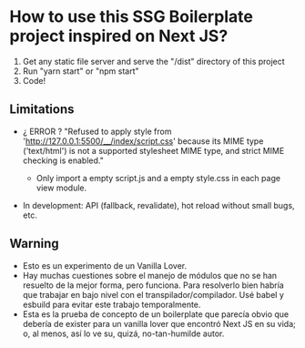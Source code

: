 # How to use this SSG Boilerplate project inspired on Next JS?

1) Get any static file server and serve the "/dist" directory of this project
2) Run "yarn start" or "npm start"
3) Code! 


## Limitations
- ¿ ERROR ? "Refused to apply style from 'http://127.0.0.1:5500/__/index/script.css' because its MIME type ('text/html') is not a supported stylesheet MIME type, and strict MIME checking is enabled."
    - Only import a empty script.js and a empty style.css in each page view module.

- In development: API (fallback, revalidate), hot reload without small bugs, etc.


## Warning
- Esto es un experimento de un Vanilla Lover.
- Hay muchas cuestiones sobre el manejo de módulos que no se han resuelto de la mejor forma, pero funciona. Para resolverlo bien habría que trabajar en bajo nivel con el transpilador/compilador. Usé babel y esbuild para evitar este trabajo temporalmente.
- Esta es la prueba de concepto de un boilerplate que parecía obvio que debería de exister para un vanilla lover que encontró Next JS en su vida; o, al menos, así lo ve su, quizá, no-tan-humilde autor. 
